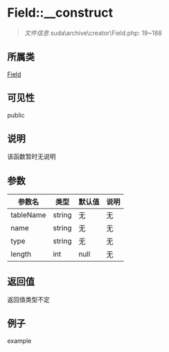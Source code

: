 # Field::__construct



> *文件信息* suda\archive\creator\Field.php: 19~188

## 所属类 

[Field](../Field.md)

## 可见性

 public 

## 说明

该函数暂时无说明


## 参数


| 参数名 | 类型 | 默认值 | 说明 |
|--------|-----|-------|-------|
| tableName |  string | 无 | 无 |
| name |  string | 无 | 无 |
| type |  string | 无 | 无 |
| length |  int | null | 无 |



## 返回值

返回值类型不定


## 例子

example